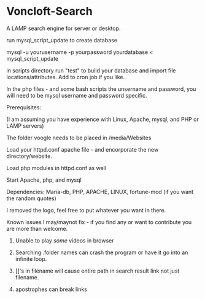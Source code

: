 # Voncloft-Search
A LAMP search engine for server or desktop.

run mysql_script_update to create database 

mysql -u yourusername -p yourpassword yourdatabase < mysql_script_update

in scripts directory run "test" to build your database and import file locations/attributes. Add to cron job if you like.

In the php files - and some bash scripts the unsername and password, you will need to be mysql username and password specific. 

Prerequisites:

(I am assuming you have experience with Linux, Apache, mysql, and PHP or LAMP servers)

The folder voogle needs to be placed in /media/Websites

Load your httpd.conf apache file - and encorporate the new directory/website.

Load php modules in httpd.conf as well

Start Apache, php, and mysql

Dependencies: Maria-db, PHP, APACHE, LINUX, fortune-mod (if you want the random quotes)

I removed the logo, feel free to put whatever you want in there.

Known issues I may/maynot fix - if you find any or want to contribute you are more than welcome.

1) Unable to play *some* videos in browser

2) Searching .folder names can crash the program or have it go into an infinite loop.

3) []'s in filename will cause entire path in search result link not just filename.

4) apostrophes can break links

